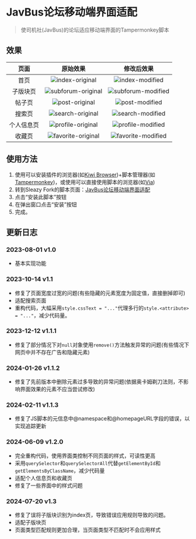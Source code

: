# JavBus论坛移动端界面适配

> 使司机社(JavBus)的论坛适应移动端界面的Tampermonkey脚本

## 效果

|  页面   |                                           原始效果                                           |                                              修改后效果                                              |
|:-----:|:----------------------------------------------------------------------------------------:|:-----------------------------------------------------------------------------------------------:|
|  首页   |  ![index-original](https://i2.mjj.rip/2024/06/09/1a9a62ac37f5bdb717b079e9485c0e00.png)   |      ![index-modified](https://i2.mjj.rip/2024/06/09/28db0cd029ba2981549459ceb9c15cf1.png)      |
| 子版块页  | ![subforum-original](https://i.mij.rip/2024/07/20/6b0bee4d0305e8f5b2441bec7f2932c5.jpeg) | ![subforum-modified](https://ice.frostsky.com/2024/07/20/e17f078982b70355f1c65d0ec05055a7.jpeg) |
|  帖子页  |   ![post-original](https://i2.mjj.rip/2024/06/09/680ba5614763c3892fc8a428b6f7882b.png)   |      ![post-modified](https://i2.mjj.rip/2024/06/09/c20a7c4409955b35ef9c6e6891bb2bda.png)       |
|  搜索页  |  ![search-original](https://i2.mjj.rip/2024/06/09/1c44aefa234a154cd35e2ed6a1e08919.png)  |     ![search-modified](https://i2.mjj.rip/2024/06/09/34abe7d69aab99b2154f9358b85cb1ec.png)      |
| 个人信息页 | ![profile-original](https://i2.mjj.rip/2024/06/09/a38614bcea66a901ea12108bb9decbb4.png)  |     ![profile-modified](https://i2.mjj.rip/2024/06/09/6bbfb55ad33f342da511fe1930f30379.png)     |
|  收藏页  | ![favorite-original](https://i2.mjj.rip/2024/06/09/b0c7490064452260fcc8288d552d42b4.png) |    ![favorite-modified](https://i2.mjj.rip/2024/06/09/8209f2e6e656772f15d419423d7cf002.png)     |

## 使用方法

1. 使用可以安装插件的浏览器(如[Kiwi Browser](https://kiwibrowser.com/))+脚本管理器(如[Tampermonkey](https://www.tampermonkey.net/))，或使用可以直接使用脚本的浏览器(如[Via](https://viayoo.com/zh-cn/))
2. 转到Sleazy Fork的脚本页面：[JavBus论坛移动端界面适配](https://sleazyfork.org/zh-CN/scripts/472169-javbus论坛移动端界面适配)
3. 点击“安装此脚本”按钮
4. 在弹出窗口点击“安装”按钮
5. 完成。

## 更新日志

### 2023-08-01 v1.0

* 基本实现功能

### 2023-10-14 v1.1

* 修复了页面宽度过宽的问题(有些隐藏的元素宽度为固定值，直接删掉即可)
* 适配搜索页面
* 重构代码，大幅采用`style.cssText = "..."`代理多行的`style.<attribute> = "..."`，减少代码量。

### 2023-12-12 v1.1.1

* 修复了部分情况下对`null`对象使用`remove()`方法触发异常的问题(有些情况下网页中并不存在广告和隐藏元素)

### 2024-01-26 v1.1.2

* 修复了先前版本中删除元素过多导致的异常问题(依据奥卡姆剃刀法则，不影响界面效果的元素不应当尝试修改)

### 2024-02-11 v1.1.3

* 修复了JS脚本的元信息中@namespace和@homepageURL字段的错误，以实现追踪更新

### 2024-06-09 v1.2.0

* 完全重构代码，使用界面类控制不同页面的样式，可读性更高
* 采用`querySelector`和`querySelectorAll`代替`getElementById`和`getElementsByClassName`，减少代码量
* 适配个人信息页和收藏页
* 修复了一些界面中的样式问题

### 2024-07-20 v1.3

* 修复了误将子版块识别为index页，导致错误应用规则导致的问题。
* 适配子版块页
* 页面类型匹配规则更加合理，当页面类型不匹配时不会应用样式

